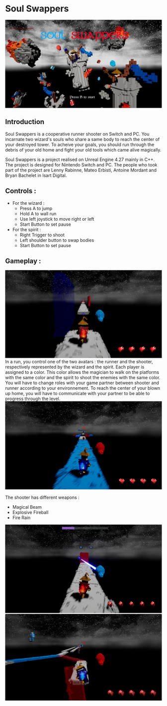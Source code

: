 <h1> Soul Swappers </h1>
<img src = "Images/MainMenu.png">
<h2><b>Introduction </b></h2>
 Soul Swappers is a cooperative runner shooter on Switch and PC. You incarnate two wizard's souls who share a same body to reach the center of your destroyed tower. To acheive your goals, you should run through the debris of your old home and fight your old tools which came alive magically.

Soul Swappers is a project realised on Unreal Engine 4.27 mainly in C++. The project is designed for Nintendo Switch and PC. The people who took part of the project are Lenny Rabinne, Mateo Erbisti, Antoine Mordant and Bryan Bachelet in Isart Digital.

<h2><b> Controls :</b></h2>
<ul>
<li> For the wizard :
    <ul> 
    <li> Press A to jump
    <li> Hold A to wall run
    <li> Use left joystick to move right or left
    <li> Start Button to set pause
    </ul>
<li> For the spirit :
    <ul>
        <li> Right Trigger to shoot
        <li> Left shoulder button to swap bodies
        <li> Start Button to set pause
    </ul>
</ul>


<h2><b> Gameplay :</b> </h2>
<img src = "Images/ScreenPLay1.png">
In a run, you control one of the two avatars : the runner and the shooter, respectively represented by the wizard and the spirit. Each player is assigned to a color. This color allows the magician to walk on the platforms with the same color and the spirit to shoot the enemies with the same color. You will have to change roles with your game partner between shooter and runner according to your environnement. To reach the center of your blown up home, you will have to communicate with your partner to be able to progress through the level.
<img src = "Images/BluePlayerScreen.png">

The shooter has different weapons : 
<ul>
<li> Magical Beam
<li> Explosive Fireball
<li> Fire Rain
</ul>

<img src = "Images/laserBlue.png">
<img src = "Images/SwapScreen.png">


